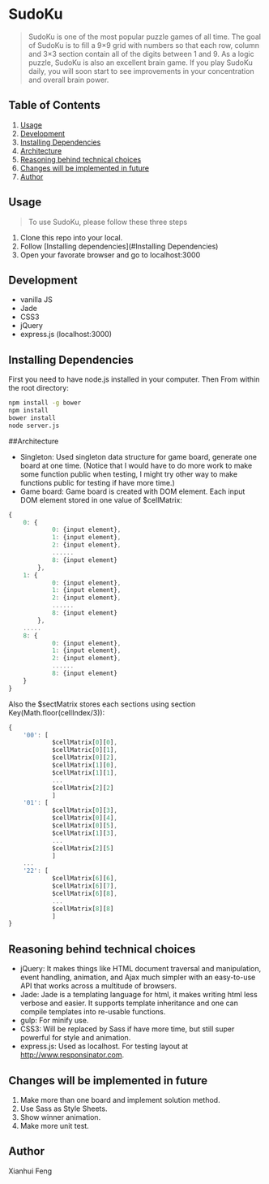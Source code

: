 SudoKu
======

> SudoKu is one of the most popular puzzle games of all time. The goal of SudoKu is to fill a 9×9 grid with numbers so that each row, column and 3×3 section contain all of the digits between 1 and 9. As a logic puzzle, SudoKu is also an excellent brain game. If you play SudoKu daily, you will soon start to see improvements in your concentration and overall brain power.

## Table of Contents

1. [Usage](#usage)
2. [Development](#development)
3. [Installing Dependencies](#installing-dependencies)
3. [Architecture](#architecture)
4. [Reasoning behind technical choices](#reasoning-behind-technical-choices)
5. [Changes will be implemented in future](#changes-will-be-implemented-in-future)
6. [Author](#author)

## Usage

> To use SudoKu, please follow these three steps

1. Clone this repo into your local.
2. Follow [Installing dependencies](#Installing Dependencies)
3. Open your favorate browser and go to localhost:3000

## Development
- vanilla JS
- Jade
- CSS3
- jQuery 
- express.js (localhost:3000)

## Installing Dependencies

First you need to have node.js installed in your computer.
Then From within the root directory:

```sh
npm install -g bower
npm install
bower install
node server.js
```

##Architecture
- Singleton: Used singleton data structure for game board, generate one board at one time. (Notice that I would have to do more work to make some function public when testing, I might try other way to make functions public for testing if have more time.)
- Game board: Game board is created with DOM element. Each input DOM element stored in one value of $cellMatrix:

```javascript
{
	0: {
			0: {input element},
			1: {input element},
			2: {input element},
			......
			8: {input element}
		},
	1: {
			0: {input element},
			1: {input element},
			2: {input element},
			......
			8: {input element}
		},
	.....
	8: {
			0: {input element},
			1: {input element},
			2: {input element},
			......
			8: {input element}
	}
}
```
Also the $sectMatrix stores each sections using section Key(Math.floor(cellIndex/3)):

```javascript
{
	'00': [
			$cellMatrix[0][0],
			$cellMatric[0][1],
			$cellMatrix[0][2],
			$cellMatrix[1][0],
			$cellMatrix[1][1],
			...
			$cellMatrix[2][2]
			]
	'01': [
			$cellMatrix[0][3],
			$cellMatrix[0][4],
			$cellMatrix[0][5],
			$cellMatrix[1][3],
			...
			$cellMatrix[2][5]
			]
	...
	'22': [
			$cellMatrix[6][6],
			$cellMatrix[6][7],
			$cellMatrix[6][8],
			...
			$cellMatrix[8][8]
			]
}
``` 
## Reasoning behind technical choices
- jQuery: It makes things like HTML document traversal and manipulation, event handling, animation, and Ajax much simpler with an easy-to-use API that works across a multitude of browsers. 
- Jade: Jade is a templating language for html, it makes writing html less verbose and easier. It supports template inheritance and one can compile templates into re-usable functions.
- gulp: For minify use.
- CSS3: Will be replaced by Sass if have more time, but still super powerful for style and animation.
- express.js: Used as localhost. For testing layout at http://www.responsinator.com.

## Changes will be implemented in future
1. Make more than one board and implement solution method.
2. Use Sass as Style Sheets.
3. Show winner animation.
4. Make more unit test.

## Author
Xianhui Feng 
